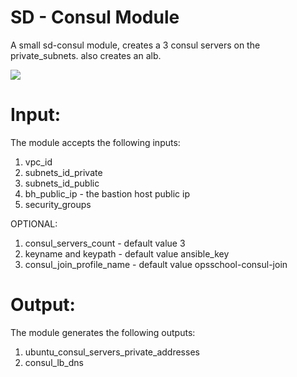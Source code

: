 # SD - Consul Module

A small sd-consul module, creates a 3 consul servers on the private_subnets. also creates an alb.

![](https://res.cloudinary.com/practicaldev/image/fetch/s--OTZRs2cZ--/c_limit%2Cf_auto%2Cfl_progressive%2Cq_auto%2Cw_880/https://dev-to-uploads.s3.amazonaws.com/uploads/articles/8s9ej311bsktsin0xmsm.png)

# Input:
The module accepts the following inputs:
1) vpc_id
2) subnets_id_private
3) subnets_id_public
4) bh_public_ip - the bastion host public ip
5) security_groups

OPTIONAL:
1) consul_servers_count - default value 3
2) keyname and keypath - default value ansible_key
3) consul_join_profile_name - default value opsschool-consul-join

# Output:
The module generates the following outputs:
1) ubuntu_consul_servers_private_addresses
2) consul_lb_dns

